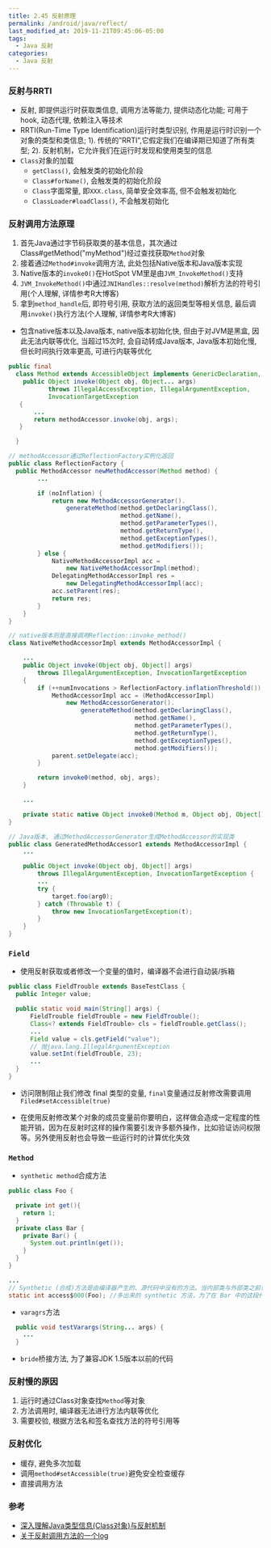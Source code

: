 ```yaml
---
title: 2.45 反射原理
permalink: /android/java/reflect/
last_modified_at: 2019-11-21T09:45:06-05:00
tags:
  - Java 反射
categories:
  - Java 反射
---
```


### 反射与RRTI
- 反射, 即提供运行时获取类信息, 调用方法等能力, 提供动态化功能; 可用于hook, 动态代理, 依赖注入等技术
- RRTI(Run-Time Type Identification)运行时类型识别, 作用是运行时识别一个对象的类型和类信息; 1). 传统的”RRTI”,它假定我们在编译期已知道了所有类型; 2). 反射机制，它允许我们在运行时发现和使用类型的信息
- `Class`对象的加载
  - `getClass()`, 会触发类的初始化阶段
  - `Class#forName()`, 会触发类的初始化阶段
  - `Class`字面常量, 即`XXX.class`, 简单安全效率高, 但不会触发初始化
  - `ClassLoader#loadClass()`, 不会触发初始化

### 反射调用方法原理
1. 首先Java通过字节码获取类的基本信息，其次通过Class#getMethod("myMethod")经过查找获取`Method`对象
2. 接着通过`Method#invoke`调用方法, 此处包括Native版本和Java版本实现
3. Native版本的`invoke0()`在HotSpot VM里是由`JVM_InvokeMethod()`支持
4. `JVM_InvokeMethod()`中通过`JNIHandles::resolve(method)`解析方法的符号引用(个人理解, 详情参考R大博客)
5. 拿到`method_handle`后, 即符号引用, 获取方法的返回类型等相关信息, 最后调用`invoke()`执行方法(个人理解, 详情参考R大博客)
- 包含native版本以及Java版本, native版本初始化快, 但由于对JVM是黑盒, 因此无法内联等优化, 当超过15次时, 会自动转成Java版本, Java版本初始化慢, 但长时间执行效率更高, 可进行内联等优化

```java
public final  
  class Method extends AccessibleObject implements GenericDeclaration, Member {
    public Object invoke(Object obj, Object... args)  
           throws IllegalAccessException, IllegalArgumentException,  
           InvocationTargetException  
   {  
       ...
       return methodAccessor.invoke(obj, args);  
   }  

  }

// methodAccessor通过ReflectionFactory实例化返回
public class ReflectionFactory {
  public MethodAccessor newMethodAccessor(Method method) {  
        ...

        if (noInflation) {  
            return new MethodAccessorGenerator().  
                generateMethod(method.getDeclaringClass(),  
                               method.getName(),  
                               method.getParameterTypes(),  
                               method.getReturnType(),  
                               method.getExceptionTypes(),  
                               method.getModifiers());  
        } else {  
            NativeMethodAccessorImpl acc =  
                new NativeMethodAccessorImpl(method);  
            DelegatingMethodAccessorImpl res =  
                new DelegatingMethodAccessorImpl(acc);  
            acc.setParent(res);  
            return res;  
        }  
    }  
}

// native版本则是直接调用Reflection::invoke_method()
class NativeMethodAccessorImpl extends MethodAccessorImpl {  

    ...
    public Object invoke(Object obj, Object[] args)  
        throws IllegalArgumentException, InvocationTargetException  
    {  
        if (++numInvocations > ReflectionFactory.inflationThreshold()) {  
            MethodAccessorImpl acc = (MethodAccessorImpl)  
                new MethodAccessorGenerator().  
                    generateMethod(method.getDeclaringClass(),  
                                   method.getName(),  
                                   method.getParameterTypes(),  
                                   method.getReturnType(),  
                                   method.getExceptionTypes(),  
                                   method.getModifiers());  
            parent.setDelegate(acc);  
        }  

        return invoke0(method, obj, args);  
    }  

    ...

    private static native Object invoke0(Method m, Object obj, Object[] args);  
}  

// Java版本, 通过MethodAccessorGenerator生成MethodAccessor的实现类
public class GeneratedMethodAccessor1 extends MethodAccessorImpl {      
    ...

    public Object invoke(Object obj, Object[] args)     
        throws IllegalArgumentException, InvocationTargetException {  
        ...
        try {  
            target.foo(arg0);  
        } catch (Throwable t) {  
            throw new InvocationTargetException(t);  
        }  
    }  
}  

```

### `Field`

- 使用反射获取或者修改一个变量的值时，编译器不会进行自动装/拆箱

```java
public class FieldTrouble extends BaseTestClass {
  public Integer value;

  public static void main(String[] args) {
      FieldTrouble fieldTrouble = new FieldTrouble();
      Class<? extends FieldTrouble> cls = fieldTrouble.getClass();
      ...
      Field value = cls.getField("value");
      // 抛java.lang.IllegalArgumentException
      value.setInt(fieldTrouble, 23);
      ...
  }
}
```

- 访问限制阻止我们修改 final 类型的变量, `final`变量通过反射修改需要调用`Filed#setAccessible(true)`

- 在使用反射修改某个对象的成员变量前你要明白，这样做会造成一定程度的性能开销，因为在反射时这样的操作需要引发许多额外操作，比如验证访问权限等。另外使用反射也会导致一些运行时的计算优化失效

### `Method`
- `synthetic method`合成方法

```java
public class Foo {

  private int get(){
    return 1;
  }
  private class Bar {
    private Bar() {
      System.out.println(get());
    }
  }
}

...
// Synthetic (合成)方法是由编译器产生的、源代码中没有的方法。当内部类与外部类之前有互相访问 private 属性、方法时，编译器会在运行时为调用方创建一个 synthetic 方法。
static int access$000(Foo); //多出来的 synthetic 方法，为了在 Bar 中的这段代码 System.out.println(get());

```

- `varagrs`方法

```java
  public void testVarargs(String... args) {
    ...
  }
```

- `bride`桥接方法, 为了兼容JDK 1.5版本以前的代码

### 反射慢的原因
1. 运行时通过Class对象查找`Method`等对象
2. 方法调用时, 编译器无法进行方法内联等优化
3. 需要校验, 根据方法名和签名查找方法的符号引用等

### 反射优化
- 缓存, 避免多次加载
- 调用`method#setAccessible(true)`避免安全检查缓存
- 直接调用方法

### 参考
- [深入理解Java类型信息(Class对象)与反射机制](https://blog.csdn.net/javazejian/article/details/70768369)
- [关于反射调用方法的一个log](https://www.iteye.com/blog/rednaxelafx-548536)
